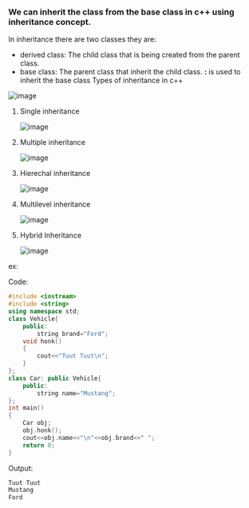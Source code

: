 ### We can inherit the class from the base class in c++ using inheritance concept.
In inheritance there are two classes they are:
 - derived class: The child class that is being created from the parent class.
 - base class: The parent class that inherit the child class.
**:** is used to inherit the base class
Types of inheritance in c++

![image](https://github.com/user-attachments/assets/0df4a113-7823-48ec-9a7c-7d73c6439f05)


1. Single inheritance
   
   ![image](https://github.com/user-attachments/assets/f7ff6cbd-516d-42e6-b4e0-6fdbc33cb569)
   
3. Multiple inheritance
   
   ![image](https://github.com/user-attachments/assets/c803dc86-6574-4a9f-b2fc-7ade8a94f454)

5. Hierechal inheritance

   ![image](https://github.com/user-attachments/assets/5c597b20-467d-4769-9b4a-daf7316f1dd8)

7. Multilevel inheritance
   
   ![image](https://github.com/user-attachments/assets/95d8a515-0807-48f5-bae7-2c6d837df05c)

8. Hybrid Inheritance
   
   ![image](https://github.com/user-attachments/assets/97dc3e7d-c1c2-413b-8097-1a6fff46c0fe)

ex:
   	

Code:
```c++
#include <iostream>
#include <string>
using namespace std;
class Vehicle{
	public:
		string brand="Ford";
	void honk()
	{
		cout<<"Tuut Tuut\n";
	}
};
class Car: public Vehicle{
	public:
		string name="Mustang";
};
int main()
{
	Car obj;
	obj.honk();
	cout<<obj.name<<"\n"<<obj.brand<<" ";
	return 0;
}
```
Output:
```cmd
Tuut Tuut
Mustang
Ford
```

